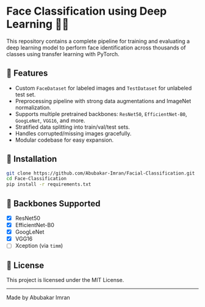 # Face Classification using Deep Learning 🧠📸

This repository contains a complete pipeline for training and evaluating a deep learning model to perform face identification across thousands of classes using transfer learning with PyTorch.

## 🚀 Features
- Custom `FaceDataset` for labeled images and `TestDataset` for unlabeled test set.
- Preprocessing pipeline with strong data augmentations and ImageNet normalization.
- Supports multiple pretrained backbones: `ResNet50`, `EfficientNet-B0`, `GoogLeNet`, `VGG16`, and more.
- Stratified data splitting into train/val/test sets.
- Handles corrupted/missing images gracefully.
- Modular codebase for easy expansion.


## 🔧 Installation

```bash
git clone https://github.com/Abubakar-Imran/Facial-Classification.git
cd Face-Classification
pip install -r requirements.txt
```

## 🧠 Backbones Supported
- [x] ResNet50
- [x] EfficientNet-B0
- [x] GoogLeNet
- [x] VGG16
- [ ] Xception (via `timm`)

## 📜 License

This project is licensed under the MIT License.

---

Made by Abubakar Imran
